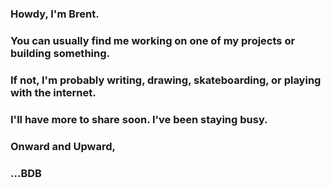 ### Howdy, I'm Brent.

### You can usually find me working on one of my projects or building something.
### If not, I'm probably writing, drawing, skateboarding, or playing with the internet.

### I'll have more to share soon. I've been staying busy.

### Onward and Upward,

### ...BDB

